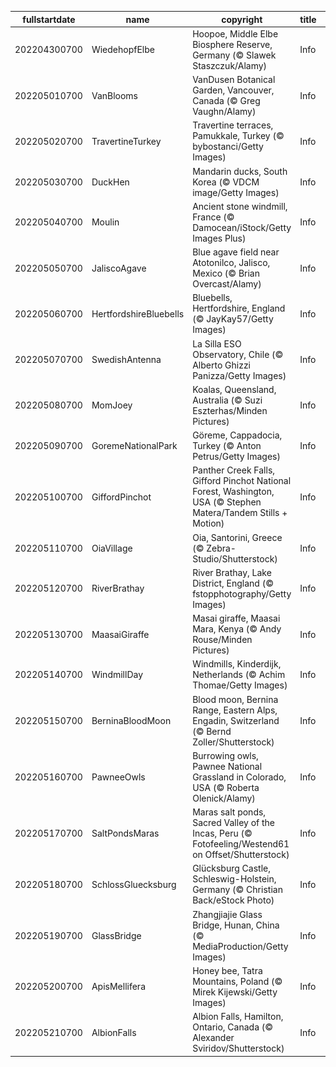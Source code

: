 |fullstartdate|name|copyright|title|image|
|--|--|--|--|--|
202204300700|WiedehopfElbe|Hoopoe, Middle Elbe Biosphere Reserve, Germany (© Slawek Staszczuk/Alamy)|Info|![](/en-AU/2022/05/202204300700WiedehopfElbe.jpg)|
202205010700|VanBlooms|VanDusen Botanical Garden, Vancouver, Canada (© Greg Vaughn/Alamy)|Info|![](/en-AU/2022/05/202205010700VanBlooms.jpg)|
202205020700|TravertineTurkey|Travertine terraces, Pamukkale, Turkey (© bybostanci/Getty Images)|Info|![](/en-AU/2022/05/202205020700TravertineTurkey.jpg)|
202205030700|DuckHen|Mandarin ducks, South Korea (© VDCM image/Getty Images)|Info|![](/en-AU/2022/05/202205030700DuckHen.jpg)|
202205040700|Moulin|Ancient stone windmill, France (© Damocean/iStock/Getty Images Plus)|Info|![](/en-AU/2022/05/202205040700Moulin.jpg)|
202205050700|JaliscoAgave|Blue agave field near Atotonilco, Jalisco, Mexico (© Brian Overcast/Alamy)|Info|![](/en-AU/2022/05/202205050700JaliscoAgave.jpg)|
202205060700|HertfordshireBluebells|Bluebells, Hertfordshire, England (© JayKay57/Getty Images)|Info|![](/en-AU/2022/05/202205060700HertfordshireBluebells.jpg)|
202205070700|SwedishAntenna|La Silla ESO Observatory, Chile (© Alberto Ghizzi Panizza/Getty Images)|Info|![](/en-AU/2022/05/202205070700SwedishAntenna.jpg)|
202205080700|MomJoey|Koalas, Queensland, Australia (© Suzi Eszterhas/Minden Pictures)|Info|![](/en-AU/2022/05/202205080700MomJoey.jpg)|
202205090700|GoremeNationalPark|Göreme, Cappadocia, Turkey (© Anton Petrus/Getty Images)|Info|![](/en-AU/2022/05/202205090700GoremeNationalPark.jpg)|
202205100700|GiffordPinchot|Panther Creek Falls, Gifford Pinchot National Forest, Washington, USA (© Stephen Matera/Tandem Stills + Motion)|Info|![](/en-AU/2022/05/202205100700GiffordPinchot.jpg)|
202205110700|OiaVillage|Oia, Santorini, Greece (© Zebra-Studio/Shutterstock)|Info|![](/en-AU/2022/05/202205110700OiaVillage.jpg)|
202205120700|RiverBrathay|River Brathay, Lake District, England (© fstopphotography/Getty Images)|Info|![](/en-AU/2022/05/202205120700RiverBrathay.jpg)|
202205130700|MaasaiGiraffe|Masai giraffe, Maasai Mara, Kenya (© Andy Rouse/Minden Pictures)|Info|![](/en-AU/2022/05/202205130700MaasaiGiraffe.jpg)|
202205140700|WindmillDay|Windmills, Kinderdijk, Netherlands (© Achim Thomae/Getty Images)|Info|![](/en-AU/2022/05/202205140700WindmillDay.jpg)|
202205150700|BerninaBloodMoon|Blood moon, Bernina Range, Eastern Alps, Engadin, Switzerland (© Bernd Zoller/Shutterstock)|Info|![](/en-AU/2022/05/202205150700BerninaBloodMoon.jpg)|
202205160700|PawneeOwls|Burrowing owls, Pawnee National Grassland in Colorado, USA (© Roberta Olenick/Alamy)|Info|![](/en-AU/2022/05/202205160700PawneeOwls.jpg)|
202205170700|SaltPondsMaras|Maras salt ponds, Sacred Valley of the Incas, Peru (© Fotofeeling/Westend61 on Offset/Shutterstock)|Info|![](/en-AU/2022/05/202205170700SaltPondsMaras.jpg)|
202205180700|SchlossGluecksburg|Glücksburg Castle, Schleswig-Holstein, Germany (© Christian Back/eStock Photo)|Info|![](/en-AU/2022/05/202205180700SchlossGluecksburg.jpg)|
202205190700|GlassBridge|Zhangjiajie Glass Bridge, Hunan, China (© MediaProduction/Getty Images)|Info|![](/en-AU/2022/05/202205190700GlassBridge.jpg)|
202205200700|ApisMellifera|Honey bee, Tatra Mountains, Poland (© Mirek Kijewski/Getty Images)|Info|![](/en-AU/2022/05/202205200700ApisMellifera.jpg)|
202205210700|AlbionFalls|Albion Falls, Hamilton, Ontario, Canada (© Alexander Sviridov/Shutterstock)|Info|![](/en-AU/2022/05/202205210700AlbionFalls.jpg)|
